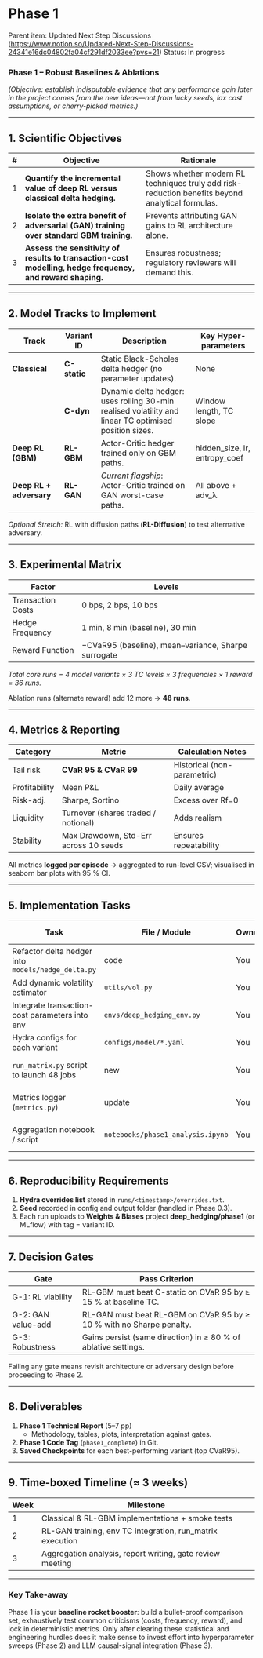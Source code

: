 # Phase 1

Parent item: Updated Next Step Discussions (https://www.notion.so/Updated-Next-Step-Discussions-24341e16dc04802fa04cf291df2033ee?pvs=21)
Status: In progress

### **Phase 1 – Robust Baselines & Ablations**

*(Objective: establish indisputable evidence that any performance gain later in the project comes from the new ideas—not from lucky seeds, lax cost assumptions, or cherry-picked metrics.)*

---

## 1. Scientific Objectives

| # | Objective | Rationale |
| --- | --- | --- |
| 1 | **Quantify the incremental value of deep RL versus classical delta hedging.** | Shows whether modern RL techniques truly add risk-reduction benefits beyond analytical formulas. |
| 2 | **Isolate the extra benefit of adversarial (GAN) training over standard GBM training.** | Prevents attributing GAN gains to RL architecture alone. |
| 3 | **Assess the sensitivity of results to transaction-cost modelling, hedge frequency, and reward shaping.** | Ensures robustness; regulatory reviewers will demand this. |

---

## 2. Model Tracks to Implement

| Track | Variant ID | Description | Key Hyper-parameters |
| --- | --- | --- | --- |
| **Classical** | **C-static** | Static Black-Scholes delta hedger (no parameter updates). | None |
|  | **C-dyn** | Dynamic delta hedger: uses rolling 30-min realised volatility and linear TC optimised position sizes. | Window length, TC slope |
| **Deep RL (GBM)** | **RL-GBM** | Actor-Critic hedger trained only on GBM paths. | hidden_size, lr, entropy_coef |
| **Deep RL + adversary** | **RL-GAN** | *Current flagship*: Actor-Critic trained on GAN worst-case paths. | All above + adv_λ |

*Optional Stretch:* RL with diffusion paths (**RL-Diffusion**) to test alternative adversary.

---

## 3. Experimental Matrix

| Factor | Levels |
| --- | --- |
| Transaction Costs | 0 bps, 2 bps, 10 bps |
| Hedge Frequency | 1 min, 8 min (baseline), 30 min |
| Reward Function | −CVaR95 (baseline), mean–variance, Sharpe surrogate |

*Total core runs = 4 model variants × 3 TC levels × 3 frequencies × 1 reward = 36 runs.*

Ablation runs (alternate reward) add 12 more → **48 runs**.

---

## 4. Metrics & Reporting

| Category | Metric | Calculation Notes |
| --- | --- | --- |
| Tail risk | **CVaR 95 & CVaR 99** | Historical (non-parametric) |
| Profitability | Mean P&L | Daily average |
| Risk-adj. | Sharpe, Sortino | Excess over Rf=0 |
| Liquidity | Turnover (shares traded / notional) | Adds realism |
| Stability | Max Drawdown, Std-Err across 10 seeds | Ensures repeatability |

All metrics **logged per episode** → aggregated to run-level CSV; visualised in seaborn bar plots with 95 % CI.

---

## 5. Implementation Tasks

| Task | File / Module | Owner | Done When |
| --- | --- | --- | --- |
| Refactor delta hedger into `models/hedge_delta.py` | code | You | ✓ standalone class |
| Add dynamic volatility estimator | `utils/vol.py` | You | returns σ_rolling |
| Integrate transaction-cost parameters into env | `envs/deep_hedging_env.py` | You | env accepts `tc_bps` |
| Hydra configs for each variant | `configs/model/*.yaml` | You | C-static etc. |
| `run_matrix.py` script to launch 48 jobs | new | You | loops over Hydra overrides |
| Metrics logger (`metrics.py`) | update | You | writes CSV per run |
| Aggregation notebook / script | `notebooks/phase1_analysis.ipynb` | You | plots & summary tables |

---

## 6. Reproducibility Requirements

1. **Hydra overrides list** stored in `runs/<timestamp>/overrides.txt`.
2. **Seed** recorded in config and output folder (handled in Phase 0.3).
3. Each run uploads to **Weights & Biases** project **deep_hedging/phase1** (or MLflow) with tag = variant ID.

---

## 7. Decision Gates

| Gate | Pass Criterion |
| --- | --- |
| G-1: RL viability | RL-GBM must beat C-static on CVaR 95 by ≥ 15 % at baseline TC. |
| G-2: GAN value-add | RL-GAN must beat RL-GBM on CVaR 95 by ≥ 10 % with no Sharpe penalty. |
| G-3: Robustness | Gains persist (same direction) in ≥ 80 % of ablative settings. |

Failing any gate means revisit architecture or adversary design before proceeding to Phase 2.

---

## 8. Deliverables

1. **Phase 1 Technical Report** (5–7 pp)
    - Methodology, tables, plots, interpretation against gates.
2. **Phase 1 Code Tag** (`phase1_complete`) in Git.
3. **Saved Checkpoints** for each best-performing variant (top CVaR95).

---

## 9. Time-boxed Timeline (≈ 3 weeks)

| Week | Milestone |
| --- | --- |
| 1 | Classical & RL-GBM implementations + smoke tests |
| 2 | RL-GAN training, env TC integration, run_matrix execution |
| 3 | Aggregation analysis, report writing, gate review meeting |

---

### **Key Take-away**

Phase 1 is your **baseline rocket booster**: build a bullet-proof comparison set, exhaustively test common criticisms (costs, frequency, reward), and lock in deterministic metrics. Only after clearing these statistical and engineering hurdles does it make sense to invest effort into hyperparameter sweeps (Phase 2) and LLM causal-signal integration (Phase 3).